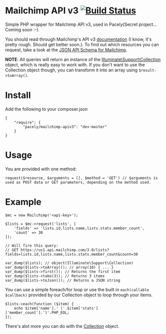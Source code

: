 # Mailchimp API v3 [![Build Status](https://travis-ci.org/pacely/mailchimp-api-v3.svg?branch=master)](https://travis-ci.org/pacely/mailchimp-api-v3)

Simple PHP wrapper for Mailchimp API v3, used in Pacely(Secret project... Coming soon :-).

You should read through Mailchimp's API v3 [documentation](http://kb.mailchimp.com/api/?utm_source=apidocs&utm_medium=internal_ad&utm_campaign=api_v3) (I know, it's pretty rough. Should get better soon.). 
To find out which resources you can request, take a look at the [JSON API Schema for Mailchimp](https://us10.api.mailchimp.com/schema/3.0/).

**NOTE**: All queries will return an instance of the [Illuminate\Support\Collection](http://laravel.com/api/master/Illuminate/Support/Collection.html) object, which is really easy to work with.
If you don't want to use the Collection object though, you can transform it into an array using `$result->toArray()`.
 
# Install
Add the following to your composer.json

    {
        "require": {
            "pacely/mailchimp-apiv3": "dev-master"
        }
    }
    
# Usage
You are provided with one method: 

    request($resource, $arguments = [], $method = 'GET') // $arguments is used as POST data or GET parameters, depending on the method used.

# Example

    $mc = new Mailchimp('<api-key>');
    
    $lists = $mc->request('lists', [
        'fields' => 'lists.id,lists.name,lists.stats.member_count',
        'count' => 30
    ]);
    
    // Will fire this query: 
    // GET https://us1.api.mailchimp.com/3.0/lists?fields=lists.id,lists.name,lists.stats.member_count&count=30
    
    var_dump($lists); // object(Illuminate\Support\Collection)
    var_dump($lists->toArray()); // array(10) { ... }
    var_dump($lists->first()); // Returns the first item
    var_dump($lists->take(3)); // Returns 3 items
    var_dump($lists->toJson()); // Returns a JSON string
    
You can use a simple foreach/for loop or use the built in `each(callable $callback)` provided by our Collection object to loop through your items.

    $lists->each(function ($item) {
        echo $item['name'].' ('.$item['stats']['member_count'].')'.PHP_EOL;
    });
    
There's alot more you can do with the [Collection](http://laravel.com/api/master/Illuminate/Support/Collection.html) object.

